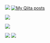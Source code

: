 ![](https://komarev.com/ghpvc/?username=RikiKimura)
[![My Qiita posts](https://qiita-badge.apiapi.app/s/RKimura/posts.svg)](http://qiita.com/RKimura)


![](https://github-profile-trophy.vercel.app/?username=RikiKimura&theme=dracula)

![](http://github-profile-summary-cards.vercel.app/api/cards/profile-details?username=RikiKimura&theme=dracula) 

![](http://github-profile-summary-cards.vercel.app/api/cards/repos-per-language?username=RikiKimura&theme=dracula) 
![](http://github-profile-summary-cards.vercel.app/api/cards/most-commit-language?username=RikiKimura&theme=dracula) 
